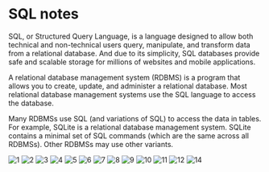 # SQL notes

SQL, or Structured Query Language, is a language designed to allow both technical and non-technical users query, manipulate, and transform data from a relational database. And due to its simplicity, SQL databases provide safe and scalable storage for millions of websites and mobile applications.

A relational database management system (RDBMS) is a program that allows you to create, update, and administer a relational database. Most relational database management systems use the SQL language to access the database.

Many RDBMSs use SQL (and variations of SQL) to access the data in tables. For example, SQLite is a relational database management system. SQLite contains a minimal set of SQL commands (which are the same across all RDBMSs). Other RDBMSs may use other variants.

![1](img/1.jpeg)
![2](img/2.jpeg)
![3](img/3.jpeg)
![4](img/4.jpeg)
![5](img/5.jpeg)
![6](img/6.jpeg)
![7](img/7.jpeg)
![8](img/8.jpeg)
![9](img/9.jpeg)
![10](img/10.jpeg)
![11](img/11.jpeg)
![12](img/12.jpeg)
![14](img/14.jpeg)
